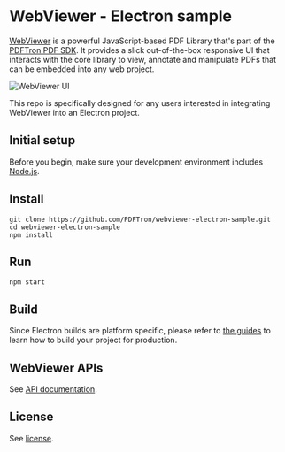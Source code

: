 # WebViewer - Electron sample

[WebViewer](https://www.pdftron.com/webviewer) is a powerful JavaScript-based PDF Library that's part of the [PDFTron PDF SDK](https://www.pdftron.com). It provides a slick out-of-the-box responsive UI that interacts with the core library to view, annotate and manipulate PDFs that can be embedded into any web project.

![WebViewer UI](https://www.pdftron.com/downloads/pl/webviewer-ui.png)

This repo is specifically designed for any users interested in integrating WebViewer into an Electron project.

## Initial setup

Before you begin, make sure your development environment includes [Node.js](https://nodejs.org/en/).

## Install

```
git clone https://github.com/PDFTron/webviewer-electron-sample.git
cd webviewer-electron-sample
npm install
```

## Run

```
npm start
```

## Build

Since Electron builds are platform specific, please refer to [the guides](https://electronjs.org/docs/development/build-instructions-gn) to learn how to build your project for production.

## WebViewer APIs

See [API documentation](https://www.pdftron.com/documentation/web/guides/ui/apis).

## License

See [license](./LICENSE).